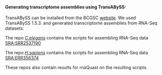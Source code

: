 #### Generating transcriptome assemblies using TransABySS:

TransABySS can be installed from the BCGSC [website](http://www.bcgsc.ca/platform/bioinfo/software/trans-abyss). We used TransABySS 1.5.3. and generated transcriptome assemblies from RNA-Seq datasets:

The repo [*C.elegans*](./C.elegans) contains the scripts for assembling RNA-Seq data [SRA:SRR2537190](https://trace.ncbi.nlm.nih.gov/Traces/sra/?run=SRR2537190)
   
The repo [*H.sapiens*](./H.sapiens) contains the scripts for assembling RNA-Seq data [SRA:ERR356374](https://trace.ncbi.nlm.nih.gov/Traces/sra/?run=ERR356374)
    
These repos also contain results for rnaQuast on the resulting scripts.
